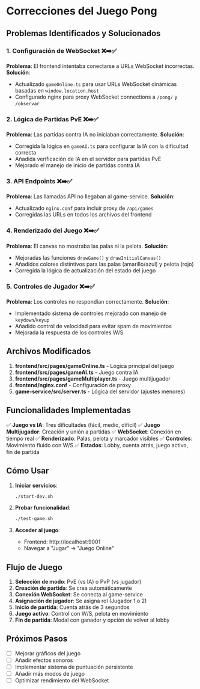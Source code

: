 # Correcciones del Juego Pong

## Problemas Identificados y Solucionados

### 1. Configuración de WebSocket ❌➡️✅
**Problema**: El frontend intentaba conectarse a URLs WebSocket incorrectas.
**Solución**: 
- Actualizado `gameOnline.ts` para usar URLs WebSocket dinámicas basadas en `window.location.host`
- Configurado nginx para proxy WebSocket connections a `/pong/` y `/observar`

### 2. Lógica de Partidas PvE ❌➡️✅
**Problema**: Las partidas contra IA no iniciaban correctamente.
**Solución**:
- Corregida la lógica en `gameAI.ts` para configurar la IA con la dificultad correcta
- Añadida verificación de IA en el servidor para partidas PvE
- Mejorado el manejo de inicio de partidas contra IA

### 3. API Endpoints ❌➡️✅
**Problema**: Las llamadas API no llegaban al game-service.
**Solución**:
- Actualizado `nginx.conf` para incluir proxy de `/api/games`
- Corregidas las URLs en todos los archivos del frontend

### 4. Renderizado del Juego ❌➡️✅
**Problema**: El canvas no mostraba las palas ni la pelota.
**Solución**:
- Mejoradas las funciones `drawGame()` y `drawInitialCanvas()`
- Añadidos colores distintivos para las palas (amarillo/azul) y pelota (rojo)
- Corregida la lógica de actualización del estado del juego

### 5. Controles de Jugador ❌➡️✅
**Problema**: Los controles no respondían correctamente.
**Solución**:
- Implementado sistema de controles mejorado con manejo de `keydown`/`keyup`
- Añadido control de velocidad para evitar spam de movimientos
- Mejorada la respuesta de los controles W/S

## Archivos Modificados

1. **frontend/src/pages/gameOnline.ts** - Lógica principal del juego
2. **frontend/src/pages/gameAI.ts** - Juego contra IA
3. **frontend/src/pages/gameMultiplayer.ts** - Juego multijugador
4. **frontend/nginx.conf** - Configuración de proxy
5. **game-service/src/server.ts** - Lógica del servidor (ajustes menores)

## Funcionalidades Implementadas

✅ **Juego vs IA**: Tres dificultades (fácil, medio, difícil)
✅ **Juego Multijugador**: Creación y unión a partidas
✅ **WebSocket**: Conexión en tiempo real
✅ **Renderizado**: Palas, pelota y marcador visibles
✅ **Controles**: Movimiento fluido con W/S
✅ **Estados**: Lobby, cuenta atrás, juego activo, fin de partida

## Cómo Usar

1. **Iniciar servicios**:
   ```bash
   ./start-dev.sh
   ```

2. **Probar funcionalidad**:
   ```bash
   ./test-game.sh
   ```

3. **Acceder al juego**:
   - Frontend: http://localhost:9001
   - Navegar a "Jugar" → "Juego Online"

## Flujo de Juego

1. **Selección de modo**: PvE (vs IA) o PvP (vs jugador)
2. **Creación de partida**: Se crea automáticamente
3. **Conexión WebSocket**: Se conecta al game-service
4. **Asignación de jugador**: Se asigna rol (Jugador 1 o 2)
5. **Inicio de partida**: Cuenta atrás de 3 segundos
6. **Juego activo**: Control con W/S, pelota en movimiento
7. **Fin de partida**: Modal con ganador y opción de volver al lobby

## Próximos Pasos

- [ ] Mejorar gráficos del juego
- [ ] Añadir efectos sonoros
- [ ] Implementar sistema de puntuación persistente
- [ ] Añadir más modos de juego
- [ ] Optimizar rendimiento del WebSocket
